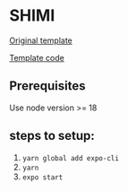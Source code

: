 # SHIMI

 [Original template](https://creativetimofficial.github.io/argon-react-native/docs/#)

 [Template code](https://github.com/creativetimofficial/argon-react-native)

 ## Prerequisites
  Use node version >= 18

  ## steps to setup:
  1. `yarn global add expo-cli`
  2. `yarn`
  3. `expo start`

